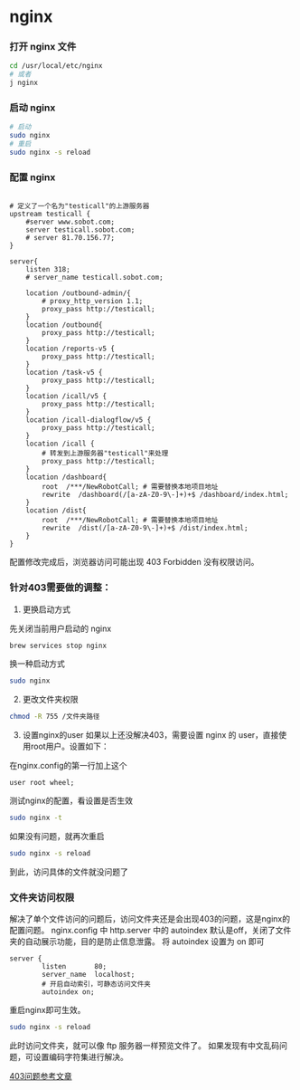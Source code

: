 # nginx

### 打开 nginx 文件

```bash
cd /usr/local/etc/nginx
# 或者
j nginx
```

### 启动 nginx

```bash
# 启动
sudo nginx
# 重启
sudo nginx -s reload
```

### 配置 nginx

```nginx

# 定义了一个名为"testicall"的上游服务器
upstream testicall {
    #server www.sobot.com;
    server testicall.sobot.com;
    # server 81.70.156.77;
}

server{
    listen 318;
    # server_name testicall.sobot.com;

    location /outbound-admin/{
        # proxy_http_version 1.1;
        proxy_pass http://testicall;
    }
    location /outbound{
        proxy_pass http://testicall;
    }
    location /reports-v5 {
        proxy_pass http://testicall;
    }
    location /task-v5 {
        proxy_pass http://testicall;
    }
    location /icall/v5 {
        proxy_pass http://testicall;
    }
    location /icall-dialogflow/v5 {
        proxy_pass http://testicall;
    }
    location /icall {
        # 转发到上游服务器"testicall"来处理
        proxy_pass http://testicall;
    }
    location /dashboard{
        root  /***/NewRobotCall; # 需要替换本地项目地址
        rewrite  /dashboard(/[a-zA-Z0-9\-]+)+$ /dashboard/index.html;
    }
    location /dist{
        root  /***/NewRobotCall; # 需要替换本地项目地址
        rewrite  /dist(/[a-zA-Z0-9\-]+)+$ /dist/index.html;
    }
}

```

配置修改完成后，浏览器访问可能出现 403 Forbidden 没有权限访问。

### 针对403需要做的调整：

1. 更换启动方式

先关闭当前用户启动的 nginx

```bash
brew services stop nginx
```

换一种启动方式

```bash
sudo nginx
```


2. 更改文件夹权限

```bash
chmod -R 755 /文件夹路径
```

3. 设置nginx的user
如果以上还没解决403，需要设置 nginx 的 user，直接使用root用户。设置如下：

在nginx.config的第一行加上这个

```nginx
user root wheel;
```

测试nginx的配置，看设置是否生效

```bash
sudo nginx -t
```

如果没有问题，就再次重启

```bash
sudo nginx -s reload
```

到此，访问具体的文件就没问题了

### 文件夹访问权限

解决了单个文件访问的问题后，访问文件夹还是会出现403的问题，这是nginx的配置问题。
nginx.config 中 http.server 中的 autoindex 默认是off，关闭了文件夹的自动展示功能，目的是防止信息泄露。
将 autoindex 设置为 on 即可

```nginx
server {
        listen       80;
        server_name  localhost;
        # 开启自动索引，可静态访问文件夹
        autoindex on;
```

重启nginx即可生效。
```bash
sudo nginx -s reload
```

此时访问文件夹，就可以像 ftp 服务器一样预览文件了。
如果发现有中文乱码问题，可设置编码字符集进行解决。



[403问题参考文章](https://www.cnblogs.com/chenglc/p/16607579.html)
